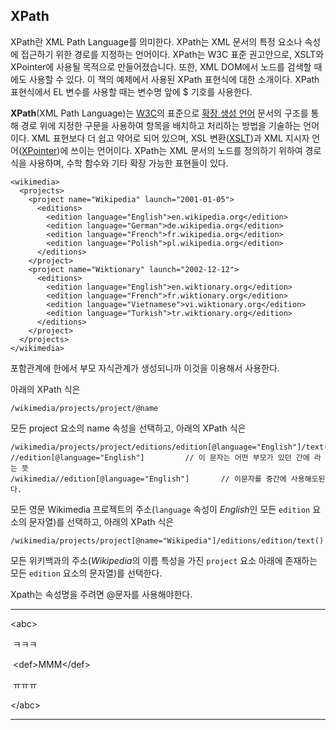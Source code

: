 ## XPath

XPath란 XML Path Language를 의미한다. XPath는 XML 문서의 특정 요소나 속성에 접근하기 위한 경로를 지정하는 언어이다. XPath는 W3C 표준 권고안으로, XSLT와 XPointer에 사용될 목적으로 만들어졌습니다. 또한, XML DOM에서 노드를 검색할 때에도 사용할 수 있다. 이 책의 예제에서 사용된 XPath 표현식에 대한 소개이다. XPath 표현식에서 EL 변수를 사용할 때는 변수명 앞에 $ 기호를 사용한다.

**XPath**(XML Path Language)는 [W3C](https://ko.wikipedia.org/wiki/W3C)의 표준으로 [확장 생성 언어](https://ko.wikipedia.org/wiki/XML) 문서의 구조를 통해 경로 위에 지정한 구문을 사용하여 항목을 배치하고 처리하는 방법을 기술하는 언어이다. XML 표현보다 더 쉽고 약어로 되어 있으며, XSL 변환([XSLT](https://ko.wikipedia.org/wiki/XSLT))과 XML 지시자 언어([XPointer](https://ko.wikipedia.org/wiki/XPointer))에 쓰이는 언어이다. XPath는 XML 문서의 노드를 정의하기 위하여 경로식을 사용하며, 수학 함수와 기타 확장 가능한 표현들이 있다.

```
<wikimedia>
  <projects>
    <project name="Wikipedia" launch="2001-01-05">
      <editions>
        <edition language="English">en.wikipedia.org</edition>
        <edition language="German">de.wikipedia.org</edition>
        <edition language="French">fr.wikipedia.org</edition>
        <edition language="Polish">pl.wikipedia.org</edition>
      </editions>
    </project>
    <project name="Wiktionary" launch="2002-12-12">
      <editions>
        <edition language="English">en.wiktionary.org</edition>
        <edition language="French">fr.wiktionary.org</edition>
        <edition language="Vietnamese">vi.wiktionary.org</edition>
        <edition language="Turkish">tr.wiktionary.org</edition>
      </editions>
    </project>
  </projects>
</wikimedia>
```

포함관계에 한에서 부모 자식관계가 생성되니까 이것을 이용해서 사용한다.

아래의 XPath 식은

```
/wikimedia/projects/project/@name
```

모든 project 요소의 name 속성을 선택하고, 아래의 XPath 식은

```
/wikimedia/projects/project/editions/edition[@language="English"]/text()
//edition[@language="English"]         // 이 문자는 어떤 부모가 있던 간에 라는 뜻
/wikimedia//edition[@language="English"]       // 이문자를 중간에 사용해도된다.
```

모든 영문 Wikimedia 프로젝트의 주소(`language` 속성이 *English*인 모든 `edition` 요소의 문자열)를 선택하고, 아래의 XPath 식은

```
/wikimedia/projects/project[@name="Wikipedia"]/editions/edition/text()
```

모든 위키백과의 주소(*Wikipedia*의 이름 특성을 가진 `project` 요소 아래에 존재하는 모든 `edition` 요소의 문자열)를 선택한다.

Xpath는 속성명을 주려면 @문자를 사용해야한다. 

------------

\<abc\>

​	ㅋㅋㅋ

​	\<def\>MMM\</def\>

​	ㅠㅠㅠ

\</abc\>

------


